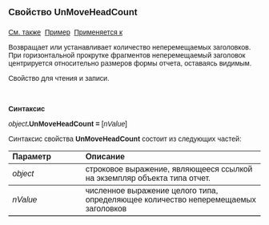 <html>
<head>
<title>Отчет\UnMoveHeadCount</title>
</head>

<body>

<p><strong><font size="4" face="Arial">Свойство UnMoveHeadCount<br>
<br>
</font></strong><font face="Arial"><a href="../AsRepViewer.html">См. 
также</a>&nbsp;
<a href="../../Examples/E_AsRepViewer.html">Пример</a>&nbsp; <a
href="../AsRepViewer.html">Применяется к</a></font></p>

<p><font face="Arial">Возвращает или устанавливает количество 
неперемещаемых заголовков. При горизонтальной прокрутке фрагментов 
неперемещаемый заголовок центрируется относительно размеров формы отчета, 
оставаясь видимым.</font></p>

<p><font face="Arial">Свойство для чтения и записи.</font></p>

<p>&nbsp;</p>

<p class="label"><font face="Arial"><b>Синтаксис</b></font></p>

<p><font face="Arial"><em>object</em><strong>.UnMoveHeadCount = </strong>
[<em>nValue</em>]</font></p>

<p><font face="Arial">Синтаксис свойства <strong>UnMoveHeadCount</strong>
состоит из следующих частей:</font></p>

<table border="1" cellPadding="5" cols="2" frame="below" rules="rows">
<TBODY>
  <tr vAlign="top">
    <td class="label" width="29%"><font face="Arial"><b>Параметр</b></font></td>
    <td class="label" width="71%"><font face="Arial"><strong>Описание</strong></font></td>
  </tr>
  <tr>
    <td width="29%"><font face="Arial"><em>object</em></font></td>
    <td width="71%"><font face="Arial">строковое выражение, являющееся 
	ссылкой на экземпляр объекта типа отчет.</font></td>
  </tr>
  <tr>
    <td width="29%"><em><font face="Arial">nValue</font></em></td>
    <td width="71%"><font face="Arial">численное выражение целого 
	типа, определяющее количество неперемещаемых заголовков</font></td>
  </tr>
</TBODY>
</table>
</body>
</html>
